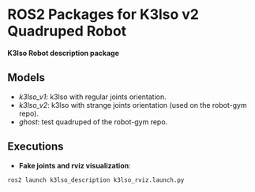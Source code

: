 # ROS2 Packages for K3lso v2 Quadruped Robot

**K3lso Robot description package**

## Models

* *k3lso_v1*: k3lso with regular joints orientation.
*  *k3lso_v2*: k3lso with strange joints orientation (used on the robot-gym repo).
* *ghost*: test quadruped of the robot-gym repo.

## Executions

* **Fake joints and rviz visualization**:

``` bash
ros2 launch k3lso_description k3lso_rviz.launch.py
```



